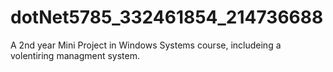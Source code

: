 # dotNet5785_332461854_214736688
A 2nd year Mini Project in Windows Systems course, includeing a volentiring managment system.
